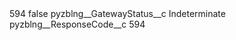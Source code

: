 <?xml version="1.0" encoding="UTF-8"?>
<CustomMetadata xmlns="http://soap.sforce.com/2006/04/metadata" xmlns:xsi="http://www.w3.org/2001/XMLSchema-instance" xmlns:xsd="http://www.w3.org/2001/XMLSchema">
    <label>594</label>
    <protected>false</protected>
    <values>
        <field>pyzblng__GatewayStatus__c</field>
        <value xsi:type="xsd:string">Indeterminate</value>
    </values>
    <values>
        <field>pyzblng__ResponseCode__c</field>
        <value xsi:type="xsd:string">594</value>
    </values>
</CustomMetadata>
